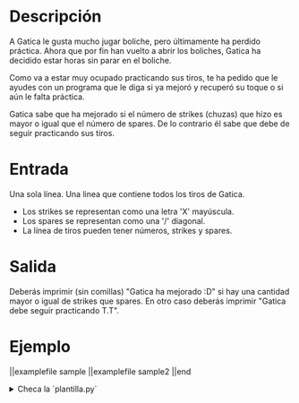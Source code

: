 # Descripción

A Gatica le gusta mucho jugar boliche, pero últimamente ha perdido práctica. Ahora que por fin han vuelto a abrir los boliches, Gatica ha decidido estar horas sin parar en el boliche.

Como va a estar muy ocupado practicando sus tiros, te ha pedido que le ayudes con un programa que le diga si ya mejoró y recuperó su toque o si aún le falta práctica. 

Gatica sabe que ha mejorado si el número de strikes (chuzas) que hizo es mayor o igual que el número de spares. De lo contrario él sabe que debe de seguir practicando sus tiros.

# Entrada

Una sola línea. Una linea que contiene todos los tiros de Gatica.

- Los strikes se representan como una letra 'X' mayúscula.
- Los spares se representan como una '/' diagonal. 
- La línea de tiros pueden tener números, strikes y spares. 

# Salida

Deberás imprimir (sin comillas) "Gatica ha mejorado :D" si hay una cantidad mayor o igual de strikes que spares. En otro caso deberás imprimir "Gatica debe seguir practicando T.T".

# Ejemplo

||examplefile
sample
||examplefile
sample2
||end

<details><summary>Checa la `plantilla.py`</summary>

{{plantilla.py}}

</details>
